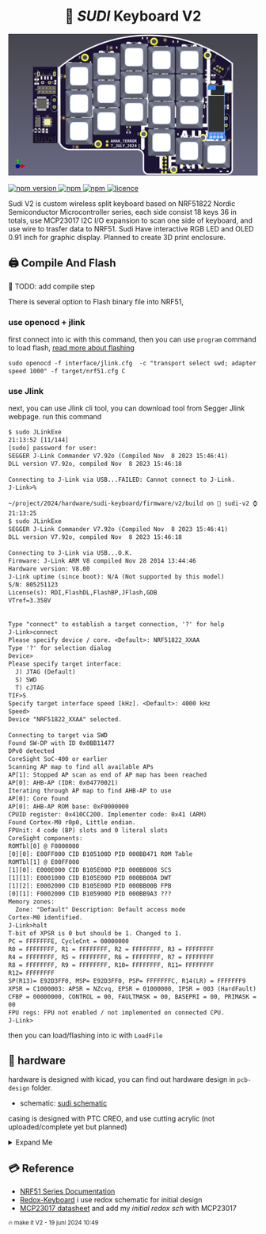 
<h1 align="center">🌿 <i>SUDI</i> Keyboard V2</h1>
<p style="align: right;">
<img style="align: center; " src="./pcb-design/output/RedoxV2.png"> 
</p>

<p >
  <a href="">
    <img alt="npm version" src="https://badgen.net/github/commits/ahsanu123/sudi-keyboard/">
  </a>
  <a href="">
    <img alt="npm" src="https://badgen.net/github/contributors/ahsanu123/sudi-keyboard/">
  </a>
  <a href="">
    <img alt="npm" src="https://badgen.net/github/branches/ahsanu123/sudi-keyboard/">
  </a>
  <a href="https://github.com/ahsanu123/sudi-keyboard/blob/main/LICENSE">
    <img alt="licence" src="https://badgen.net/github/license/ahsanu123/sudi-keyboard/">
  </a>
</p>


Sudi V2 is custom wireless split keyboard based on NRF51822 Nordic Semiconductor Microcontroller series, each side consist 18 keys 36 in totals, use MCP23017 I2C I/O expansion to scan one side of keyboard, and use wire to trasfer data to NRF51.
Sudi Have interactive RGB LED and OLED 0.91 inch for graphic display. Planned to create 3D print enclosure.

## 🖨️ Compile And Flash

🧁 TODO: add compile step

There is several option to Flash binary file into NRF51, 

### use openocd + jlink
first connect into ic with this command, then you can use `program` command to load flash, [read more about flashing](https://openocd.org/doc/html/Flash-Programming.html)
```shell
sudo openocd -f interface/jlink.cfg  -c "transport select swd; adapter speed 1000" -f target/nrf51.cfg C
```

### use Jlink 
next, you can use Jlink cli tool, you can download tool from Segger Jlink webpage. 
run this command 
```shell
$ sudo JLinkExe                                                                                      21:13:52 [11/144]
[sudo] password for user:
SEGGER J-Link Commander V7.92o (Compiled Nov  8 2023 15:46:41)
DLL version V7.92o, compiled Nov  8 2023 15:46:18

Connecting to J-Link via USB...FAILED: Cannot connect to J-Link.
J-Link>%

~/project/2024/hardware/sudi-keyboard/firmware/v2/build on  sudi-v2 ⌚ 21:13:25
$ sudo JLinkExe
SEGGER J-Link Commander V7.92o (Compiled Nov  8 2023 15:46:41)
DLL version V7.92o, compiled Nov  8 2023 15:46:18

Connecting to J-Link via USB...O.K.
Firmware: J-Link ARM V8 compiled Nov 28 2014 13:44:46
Hardware version: V8.00
J-Link uptime (since boot): N/A (Not supported by this model)
S/N: 805251123
License(s): RDI,FlashDL,FlashBP,JFlash,GDB
VTref=3.358V


Type "connect" to establish a target connection, '?' for help
J-Link>connect
Please specify device / core. <Default>: NRF51822_XXAA
Type '?' for selection dialog
Device>
Please specify target interface:
  J) JTAG (Default)
  S) SWD
  T) cJTAG
TIF>S
Specify target interface speed [kHz]. <Default>: 4000 kHz
Speed>
Device "NRF51822_XXAA" selected.

Connecting to target via SWD
Found SW-DP with ID 0x0BB11477
DPv0 detected
CoreSight SoC-400 or earlier
Scanning AP map to find all available APs
AP[1]: Stopped AP scan as end of AP map has been reached
AP[0]: AHB-AP (IDR: 0x04770021)
Iterating through AP map to find AHB-AP to use
AP[0]: Core found
AP[0]: AHB-AP ROM base: 0xF0000000
CPUID register: 0x410CC200. Implementer code: 0x41 (ARM)
Found Cortex-M0 r0p0, Little endian.
FPUnit: 4 code (BP) slots and 0 literal slots
CoreSight components:
ROMTbl[0] @ F0000000
[0][0]: E00FF000 CID B105100D PID 000BB471 ROM Table
ROMTbl[1] @ E00FF000
[1][0]: E000E000 CID B105E00D PID 000BB008 SCS
[1][1]: E0001000 CID B105E00D PID 000BB00A DWT
[1][2]: E0002000 CID B105E00D PID 000BB00B FPB
[0][1]: F0002000 CID B105900D PID 000BB9A3 ???
Memory zones:
  Zone: "Default" Description: Default access mode
Cortex-M0 identified.
J-Link>halt
T-bit of XPSR is 0 but should be 1. Changed to 1.
PC = FFFFFFFE, CycleCnt = 00000000
R0 = FFFFFFFF, R1 = FFFFFFFF, R2 = FFFFFFFF, R3 = FFFFFFFF
R4 = FFFFFFFF, R5 = FFFFFFFF, R6 = FFFFFFFF, R7 = FFFFFFFF
R8 = FFFFFFFF, R9 = FFFFFFFF, R10= FFFFFFFF, R11= FFFFFFFF
R12= FFFFFFFF
SP(R13)= E92D3FF0, MSP= E92D3FF0, PSP= FFFFFFFC, R14(LR) = FFFFFFF9
XPSR = C1000003: APSR = NZcvq, EPSR = 01000000, IPSR = 003 (HardFault)
CFBP = 00000000, CONTROL = 00, FAULTMASK = 00, BASEPRI = 00, PRIMASK = 00
FPU regs: FPU not enabled / not implemented on connected CPU.
J-Link>
```

then you can load/flashing into ic with `LoadFile`

## 💾 hardware 
hardware is designed with kicad, you can find out hardware design in `pcb-design` folder. 
- schematic: [sudi schematic](pcb-design/output/sudi-redox-keyboard-Schematic.pdf)

  

casing is designed with PTC CREO, and use cutting acrylic (not uploaded/complete yet but planned)  
<details>
  <summary>Expand Me </summary>
  <p align="center">
  <a href="https://youtu.be/LN7CI2rUKP8">
    <img src="http://i3.ytimg.com/vi/LN7CI2rUKP8/hqdefault.jpg" width="50%">
  </a>
</p>

<img style="align: center; width: 50vw;" src="./casing-design/Export/keyboarddrawing_img_1.png">
</details>

## 💳 Reference 
- [NRF51 Series Documentation](https://www.nordicsemi.com/Products/nRF51822/GetStarted)
- [Redox-Keyboard](https://github.com/mattdibi/redox-keyboard) i use redox schematic for initial design  
- [MCP23017 datasheet](reference/MCP23017-20001952c.pdf) and add my *initial redox sch* with MCP23017

<sup>🔥 make it V2 - 19 juni 2024 10:49</sup>
